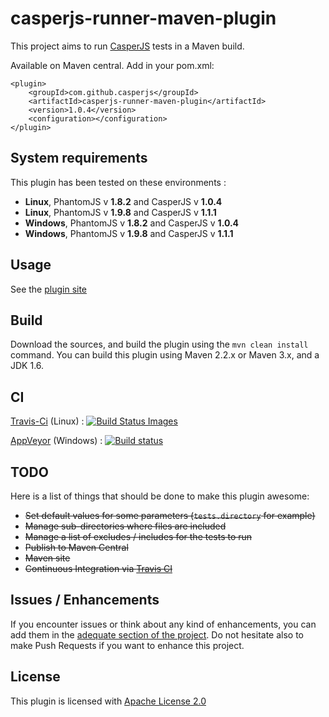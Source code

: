 casperjs-runner-maven-plugin
============================

This project aims to run [CasperJS](http://casperjs.org/) tests in a Maven build.

Available on Maven central.
Add in your pom.xml:

```
<plugin>
    <groupId>com.github.casperjs</groupId>
    <artifactId>casperjs-runner-maven-plugin</artifactId>
    <version>1.0.4</version>
    <configuration></configuration>
</plugin>
```

## System requirements

This plugin has been tested on these environments :
- **Linux**, PhantomJS v **1.8.2** and CasperJS v **1.0.4**
- **Linux**, PhantomJS v **1.9.8** and CasperJS v **1.1.1**
- **Windows**, PhantomJS v **1.8.2** and CasperJS v **1.0.4**
- **Windows**, PhantomJS v **1.9.8** and CasperJS v **1.1.1**

## Usage

See the [plugin site](http://casperjs.github.io/casperjs-runner-maven-plugin/)

## Build

Download the sources, and build the plugin using the ```mvn clean install``` command. You can build this plugin using Maven 2.2.x or Maven 3.x, and a JDK 1.6.

## CI
[Travis-Ci](https://travis-ci.org) (Linux) : [![Build Status Images](https://travis-ci.org/casperjs/casperjs-runner-maven-plugin.svg)](https://travis-ci.org/casperjs/casperjs-runner-maven-plugin)

[AppVeyor](https://ci.appveyor.com) (Windows) : [![Build status](https://ci.appveyor.com/api/projects/status/upk40tu5vs2q1abj?svg=true)](https://ci.appveyor.com/project/bguerin/casperjs-runner-maven-plugin)

## TODO

Here is a list of things that should be done to make this plugin awesome:

- ~~Set default values for some parameters (```tests.directory``` for example)~~
- ~~Manage sub-directories where files are included~~
- ~~Manage a list of excludes / includes for the tests to run~~
- ~~Publish to Maven Central~~
- ~~Maven site~~
- ~~Continuous Integration via [Travis CI](https://travis-ci.org/)~~

## Issues / Enhancements

If you encounter issues or think about any kind of enhancements, you can add them in the [adequate section of the project](https://github.com/casperjs/casperjs-runner-maven-plugin/issues). Do not hesitate also to make Push Requests if you want to enhance this project.

## License

This plugin is licensed with [Apache License 2.0](http://www.apache.org/licenses/LICENSE-2.0)
